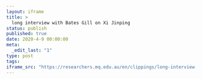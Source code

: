 ```yaml
---
layout: iframe
title: >
  long interview with Bates Gill on Xi Jinping
status: publish
published: true
date: 2020-4-9 00:00:00
meta:
  _edit_last: "1"
type: post
tags:
iframe_src: "https://researchers.mq.edu.au/en/clippings/long-interview-with-bates-gill-on-xi-jinping"
---
```

        